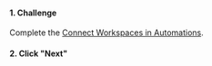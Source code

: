 <head><base target="_blank"> </head>

#### 1. Challenge

Complete the [Connect Workspaces in Automations](https://safe.my.trailhead.com/content/safe/modules/connect-automations-with-job-orchestration/connect-workspaces-in-automations?trail_id=automate-data-integration-tasks#challenge).

#### 2. Click "Next"
